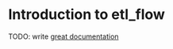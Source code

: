 # Introduction to etl_flow

TODO: write [great documentation](http://jacobian.org/writing/great-documentation/what-to-write/)
